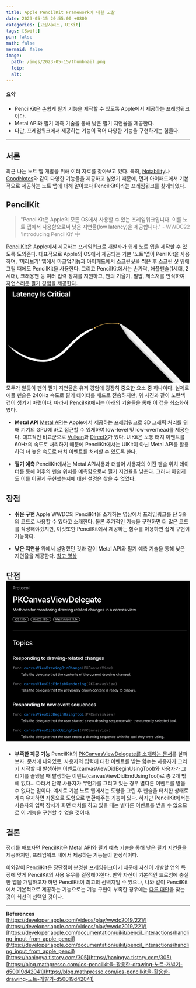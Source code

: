 ```yaml
---
title: Apple PencilKit Framework에 대한 고찰
date: 2023-05-15 20:55:00 +0800
categories: [고찰시리즈, UIKit]
tags: [Swift]
pin: false
math: false
mermaid: false
image:
  path: /imgs/2023-05-15/thumbnail.png
  lqip:
  alt:
---
```


#### 요약
* PencilKit은 손쉽게 필기 기능을 제작할 수 있도록 Apple에서 제공하는 프레임워크이다.
* Metal API와 필기 예측 기술을 통해 낮은 필기 지연율을 제공한다.
* 다만, 프레임워크에서 제공하는 기능이 적어 다양한 기능을 구현하기는 힘들다.

---

## 서론
최근 나는 노트 앱 개발을 위해 여러 자료를 찾아보고 있다. 특히, [Notability](https://notability.com/ko)나 [GoodNotes](https://www.goodnotes.com/)와 같이 다양한 기능들을 제공하고 싶었기 때문에, 먼저 아이패드에서 기본적으로 제공하는 노트 앱에 대해 알아보다 PencilKit이라는 프레임워크를 찾게되었다.


## PencilKit
> "PencilKit은 Apple의 모든 OS에서 사용할 수 있는 프레임워크입니다. 이를 노트 앱에서 사용함으로써 낮은 지연율(low latency)을 제공합니다."
> <span style="color: gray;">\- WWDC22 'Introducing PencilKit' 中</span>

[PencilKit](https://developer.apple.com/documentation/pencilkit)은 Apple에서 제공하는 프레임워크로 개발자가 쉽게 노트 앱을 제작할 수 있도록 도와준다. 대표적으로 Apple의 OS에서 제공되는 기본 '노트'앱이 PenilKit을 사용하며, '미리보기' 앱에서 마크업기능과 아이패드에서 스크린샷을 찍은 후 스크린 샷 위에 그릴 때에도 PencilKit을 사용한다. 그리고 PencilKit에서는 손가락, 애플펜슬(1세대, 2세대), 크래용펜 등 여러 입력 장치를 지원하고, 펜의 기울기, 필압, 제스처를 인식하여 자연스러운 필기 경험을 제공한다.![](/imgs/2023-05-15/latency-is-critical.png) 모두가 알듯이 펜의 필기 지연율은 유저 경험에 굉장히 중요한 요소 중 하나이다. 실제로 애플 펜슬은 240Hz 속도로 필기 데이터를 패드로 전송하지만, 위 사진과 같이 노란색 갭이 생기기 마련이다. 따라서 PencilKit에서는 아래의 기술들을 통해 이 갭을 최소화하였다.
* **Metal API**
[Metal API](https://developer.apple.com/metal/)는 Apple에서 제공하는 프레임워크로 3D 그래픽 처리를 위해 기기의 GPU에 바로 접근할 수 있게하여 low-level 및 low-overhead를 제공한다. 대표적인 비교군으로 [Vulkan](https://www.vulkan.org/)과 [DirectX](https://learn.microsoft.com/ko-kr/windows/win32/directx)가 있다.
UIKit은 보통 터치 이벤트를 60Hz의 속도로 처리하기 때문에 PencilKit에서는 UIKit이 아닌 Metal API를 활용하여 더 높은 속도로 터치 이벤트를 처리할 수 있도록 한다.

* **필기 예측**
PencilKit에서는 Metal API사용과 더불어 사용자의 이전 펜슬 위치 데이터를 통해 이후의 펜슬 위치를 예측함으로써 필기 지연율을 낮춘다. 그러나 아쉽게도 이를 어떻게 구현했는지에 대한 설명은 찾을 수 없었다.

## 장점
* **쉬운 구현**
Apple WWDC의 PencilKit을 소개하는 영상에서 프레임워크를 단 3줄의 코드로 사용할 수 있다고 소개한다. 물론 추가적인 기능을 구현하면 더 많은 코드를 작성해야겠지만, 이것또한 PencilKit에서 제공하는 함수를 이용하면 쉽게 구현이 가능하다.

* **낮은 지연율**
위에서 설명했던 것과 같이 Metal API와 필기 예측 기술을 통해 낮은 지연율을 제공한다.
[참고 영상](https://youtu.be/8qFK-mgYIU8)

## 단점 ![](/imgs/2023-05-15/delegate.png)
* **부족한 제공 기능**
PencilKit의 [PKCanvasViewDelegate를 소개하는 문서](https://developer.apple.com/documentation/pencilkit/pkcanvasviewdelegate)를 살펴보자. 문서에 나와있듯, 사용자의 입력에 대한 이벤트를 받는 함수는 사용자가 그리기 시작할 때 발생하는 이벤트(canvasViewDidBeginUsingTool)와 사용자가 그리기를 끝냈을 때 발생하는 이벤트(canvasViewDidEndUsingTool)로 총 2개 밖에 없다... 따라서 만약 사용자가 무언가를 그리고 있는 경우 별다른 이벤트를 받을 수 없다는 말이다.
예시로 기본 노트 앱에서는 도형을 그린 후 펜슬을 터치한 상태로 계속 유지하면 자동으로 도형으로 변환해주는 기능이 있다. 하지만 PencilKit에서는 사용자의 입력 장치가 화면 터치를 하고 있을 때는 별다른 이벤트를 받을 수 없으므로 이 기능을 구현할 수 없을 것이다.

## 결론
정리를 해보자면 PencilKit은 Metal API와 필기 예측 기술을 통해 낮은 필기 지연율을 제공하지만, 프레임워크 내에서 제공하는 기능들이 한정적이다.

이와같이 PencilKit은 장단점이 분명한 프레임워크이기 때문에 자신이 개발할 앱의 특징에 맞게 PencilKit의 사용 유무를 결정해야한다. 만약 자신이 기본적인 드로잉에 충실한 앱을 개발하고자 하면 PencilKit이 최고의 선택지일 수 있으나, 나와 같이 PencilKit에서 기본적으로 제공하는 기능으로는 기능 구현이 부족한 경우에는 [다른 대안](https://developer.apple.com/documentation/uikit/touches_presses_and_gestures/leveraging_touch_input_for_drawing_apps)을 찾는 것이 최선의 선택일 것이다.
<br>


---
**References** <br>[https://developer.apple.com/videos/play/wwdc2019/221/](https://developer.apple.com/videos/play/wwdc2019/221/)<br>[https://developer.apple.com/documentation/uikit/pencil_interactions/handling_input_from_apple_pencil](https://developer.apple.com/documentation/uikit/pencil_interactions/handling_input_from_apple_pencil)<br>[https://haningya.tistory.com/305](https://haningya.tistory.com/305)<br>[https://blog.mathpresso.com/ios-pencilkit을-활용한-drawing-노트-개발기-d50019d42041](https://blog.mathpresso.com/ios-pencilkit을-활용한-drawing-노트-개발기-d50019d42041)
